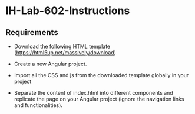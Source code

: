 # IH-Lab-602-Instructions

## Requirements

- Download the following HTML template (https://html5up.net/massively/download)

- Create a new Angular project.

- Import all the CSS and js from the downloaded template globally in your project

- Separate the content of index.html into different components and replicate the page on your Angular project (ignore the navigation links and functionalities).
